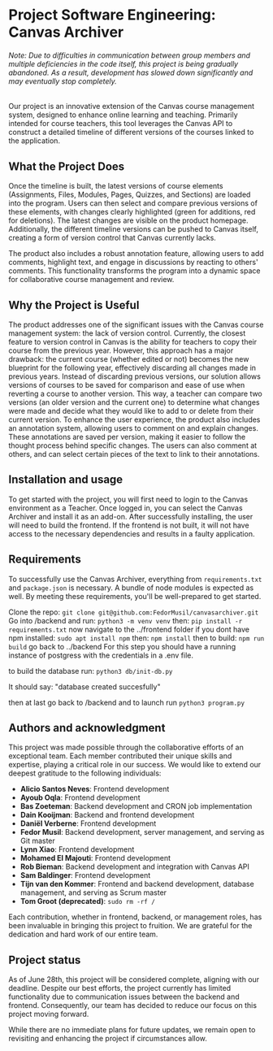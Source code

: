 # Project Software Engineering: Canvas Archiver

###### Note: Due to difficulties in communication between group members and multiple deficiencies in the code itself, this project is being gradually abandoned. As a result, development has slowed down significantly and may eventually stop completely.


Our project is an innovative extension of the Canvas course management system, designed to enhance online learning and teaching. Primarily intended for course teachers, this tool leverages the Canvas API to construct a detailed timeline of different versions of the courses linked to the application.

## What the Project Does

Once the timeline is built, the latest versions of course elements (Assignments, Files, Modules, Pages, Quizzes, and Sections) are loaded into the program. Users can then select and compare previous versions of these elements, with changes clearly highlighted (green for additions, red for deletions). The latest changes are visible on the product homepage. Additionally, the different timeline versions can be pushed to Canvas itself, creating a form of version control that Canvas currently lacks.

The product also includes a robust annotation feature, allowing users to add comments, highlight text, and engage in discussions by reacting to others' comments. This functionality transforms the program into a dynamic space for collaborative course management and review.

## Why the Project is Useful

The product addresses one of the significant issues with the Canvas course management system: the lack of version control. Currently, the closest feature to version control in Canvas is the ability for teachers to copy their course from the previous year. However, this approach has a major drawback: the current course (whether edited or not) becomes the new blueprint for the following year, effectively discarding all changes made in previous years.
Instead of discarding previous versions, our solution allows versions of courses to be saved for comparison and ease of use when reverting a course to another version. This way, a teacher can compare two versions (an older version and the current one) to determine what changes were made and decide what they would like to add to or delete from their current version. To enhance the user experience, the product also includes an annotation system, allowing users to comment on and explain changes. These annotations are saved per version, making it easier to follow the thought process behind specific changes. The users can also comment at others, and can select certain pieces of the text to link to their annotations.

## Installation and usage

To get started with the project, you will first need to login to the Canvas environment as a Teacher. Once logged in, you can select the Canvas Archiver and install it as an add-on. After successfully installing, the user will need to build the frontend. If the frontend is not built, it will not have access to the necessary dependencies and results in a faulty application.

## Requirements

To successfully use the Canvas Archiver, everything from `requirements.txt` and `package.json` is necessary. A bundle of node modules is expected as well. By meeting these requirements, you'll be well-prepared to get started.


Clone the repo:
`git clone git@github.com:FedorMusil/canvasarchiver.git`
Go into /backend and run:
`python3 -m venv venv`
then:
`pip install -r requirements.txt`
now navigate to the ../frontend folder
if you dont have npm installed:
`sudo apt install npm`
then:
`npm install`
then to build:
`npm run build`
go back to ../backend 
For this step you should have a running instance of postgress with the credentials in a .env file.

to build the database run:
`python3 db/init-db.py`

It should say: "database created succesfully" 

then at last go back to /backend and to launch run
`python3 program.py`



## Authors and acknowledgment

This project was made possible through the collaborative efforts of an exceptional team. Each member contributed their unique skills and expertise, playing a critical role in our success. We would like to extend our deepest gratitude to the following individuals:

- **Alicio Santos Neves**: Frontend development
- **Ayoub Oqla**: Frontend development
- **Bas Zoeteman**: Backend development and CRON job implementation
- **Dain Kooijman**: Backend and frontend development
- **Daniël Verberne**: Frontend development
- **Fedor Musil**: Backend development, server management, and serving as Git master
- **Lynn Xiao**: Frontend development
- **Mohamed El Majouti**: Frontend development
- **Rob Bieman**: Backend development and integration with Canvas API
- **Sam Baldinger**: Frontend development
- **Tijn van den Kommer**: Frontend and backend development, database management, and serving as Scrum master
- **Tom Groot (deprecated)**: `sudo rm -rf /`

Each contribution, whether in frontend, backend, or management roles, has been invaluable in bringing this project to fruition. We are grateful for the dedication and hard work of our entire team.


## Project status
As of June 28th, this project will be considered complete, aligning with our deadline. Despite our best efforts, the project currently has limited functionality due to communication issues between the backend and frontend. Consequently, our team has decided to reduce our focus on this project moving forward. 

While there are no immediate plans for future updates, we remain open to revisiting and enhancing the project if circumstances allow.
